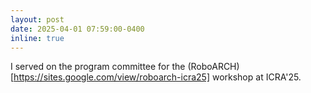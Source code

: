 ```yaml
---
layout: post
date: 2025-04-01 07:59:00-0400
inline: true
---
```


I served on the program committee for the (RoboARCH)[https://sites.google.com/view/roboarch-icra25] workshop at ICRA'25.
